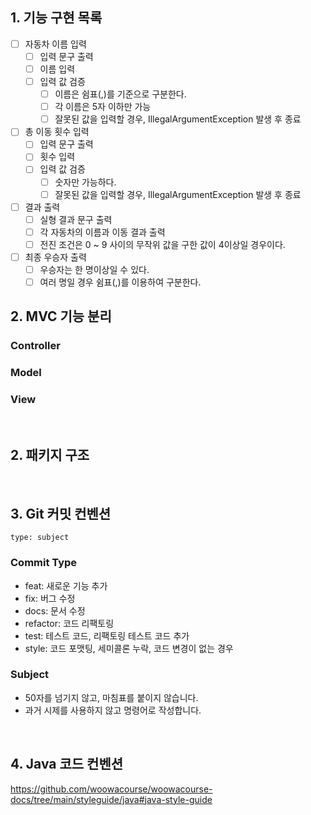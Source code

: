 ## 1. 기능 구현 목록

- [ ] 자동차 이름 입력
  - [ ] 입력 문구 출력
  - [ ] 이름 입력
  - [ ] 입력 값 검증 
    - [ ] 이름은 쉼표(,)를 기준으로 구분한다.
    - [ ] 각 이름은 5자 이하만 가능
    - [ ] 잘못된 값을 입력할 경우, IllegalArgumentException 발생 후 종료 
- [ ] 총 이동 횟수 입력
  - [ ] 입력 문구 출력
  - [ ] 횟수 입력
  - [ ] 입력 값 검증
    - [ ] 숫자만 가능하다.
    - [ ] 잘못된 값을 입력할 경우, IllegalArgumentException 발생 후 종료
- [ ] 결과 출력
  - [ ] 실형 결과 문구 출력
  - [ ] 각 자동차의 이름과 이동 결과 출력
  - [ ] 전진 조건은 0 ~ 9 사이의 무작위 값을 구한 값이 4이상일 경우이다.
- [ ] 최종 우승자 출력
  - [ ] 우승자는 한 명이상일 수 있다.  
  - [ ] 여러 명일 경우 쉼표(,)를 이용하여 구분한다.
    </br>

## 2. MVC 기능 분리
### Controller

### Model

### View

</br>

## 2. 패키지 구조

</br>

## 3. Git 커밋 컨벤션
```
type: subject
```

### Commit Type
* feat: 새로운 기능 추가 
* fix: 버그 수정 
* docs: 문서 수정 
* refactor: 코드 리팩토링 
* test: 테스트 코드, 리팩토링 테스트 코드 추가 
* style: 코드 포맷팅, 세미콜론 누락, 코드 변경이 없는 경우

### Subject
* 50자를 넘기지 않고, 마침표를 붙이지 않습니다.
* 과거 시제를 사용하지 않고 명령어로 작성합니다.
</br>

## 4. Java 코드 컨벤션
https://github.com/woowacourse/woowacourse-docs/tree/main/styleguide/java#java-style-guide